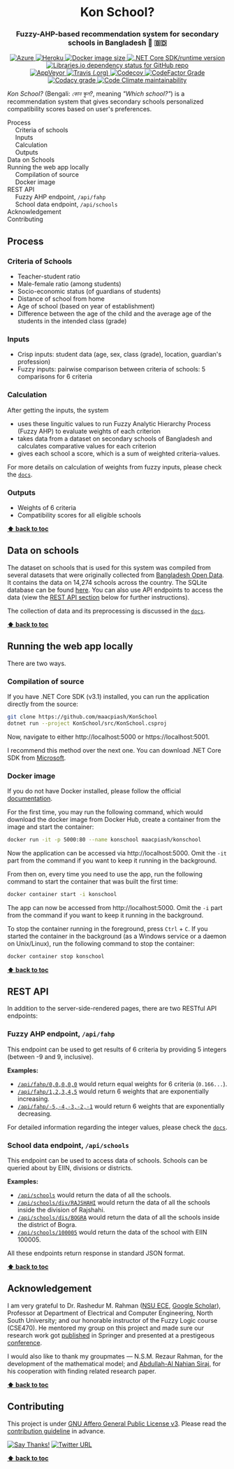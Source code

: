 <h1 align="center">Kon School?</h1>
<h3 align="center">Fuzzy-AHP-based recommendation system for secondary schools in Bangladesh 🏫 🇧🇩</h3>

<p align="center">
  <a href="https://konschool.azurewebsites.net" target="_blank">
    <img
      src="https://img.shields.io/badge/Deployed%20on-Azure-0089D6?logo=microsoft-azure&style=flat-square"
      alt="Azure"
    >
  </a>
  <a href="https://konschool.herokuapp.com" target="_blank">
    <img
      src="https://img.shields.io/badge/Deployed%20on-Heroku-430098?logo=heroku&style=flat-square"
      alt="Heroku"
    >
  </a>
  <a href="https://hub.docker.com/r/maacpiash/konschool" target="_blank">
    <img
      src="https://img.shields.io/docker/image-size/maacpiash/konschool?logo=docker&style=flat-square"
      alt="Docker image size"
    >
  </a>
  <a href="https://dotnet.microsoft.com/download/dotnet-core/3.1" target="_blank">
    <img
      src="https://img.shields.io/badge/Core-v3.1%20(LTS)-5C2D91?logo=.net&style=flat-square"
      alt=".NET Core SDK/runtime version"
    >
  </a>
  <a href="https://libraries.io/github/maacpiash/KonSchool#dependencies" target="_blank">
    <img
      src="https://img.shields.io/librariesio/github/maacpiash/KonSchool?logo=nuget&style=flat-square"
      alt="Libraries.io dependency status for GitHub repo"
    >
  </a>
  <br>
  <a href="https://ci.appveyor.com/project/maacpiash/konschool" target="_blank">
    <img
      src="https://img.shields.io/appveyor/build/maacpiash/KonSchool?label=Windows&logo=appveyor&style=flat-square"
      alt="AppVeyor"
    >
  </a>
  <a href="https://travis-ci.org/github/maacpiash/KonSchool" target="_blank">
    <img
      src="https://img.shields.io/travis/maacpiash/konschool?label=Unix-like&logo=travis&style=flat-square"
      alt="Travis (.org)"
    >
  </a>
  <a href="https://codecov.io/gh/maacpiash/KonSchool" target="_blank">
    <img
      src="https://img.shields.io/codecov/c/gh/maacpiash/KonSchool.svg?logo=codecov&style=flat-square"
      alt="Codecov"
    >
  </a>
  <a href="https://www.codefactor.io/repository/github/maacpiash/konschool" target="_blank">
    <img
      src="https://img.shields.io/codefactor/grade/github/maacpiash/KonSchool?logo=codefactor&style=flat-square"
      alt="CodeFactor Grade"
    >
  </a>
  <a href="https://app.codacy.com/manual/maacpiash/KonSchool/dashboard" target="_blank">
    <img
      src="https://img.shields.io/codacy/grade/afb9d85a377040b2971d2787c973ef25?logo=codacy&style=flat-square"
      alt="Codacy grade"
    >
  </a>
  <a href="https://codeclimate.com/github/maacpiash/KonSchool" target="_blank">
    <img
      src="https://img.shields.io/codeclimate/maintainability-percentage/maacpiash/KonSchool?logo=code-climate&style=flat-square"
      alt="Code Climate maintainability"
    >
  </a>
</p>

*Kon School?* (Bengali: *কোন স্কুল?*, meaning *"Which school?"*) is a recommendation system that gives secondary schools personalized compatibility scores based on user's preferences.

<div id="toc">

- [Process](#Process)
  - [Criteria of schools](#Criteria-of-schools)
  - [Inputs](#Inputs)
  - [Calculation](#Calculation)
  - [Outputs](#Outputs)
- [Data on Schools](#Data-on-schools)
- [Running the web app locally](#Running-the-web-app-locally)
  - [Compilation of source](#Compilation-of-source)
  - [Docker image](#Docker-image)
- [REST API](#REST-API)
  - [Fuzzy AHP endpoint, `/api/fahp`](#Fuzzy-AHP-endpoint-apifahp)
  - [School data endpoint, `/api/schools`](#School-data-endpoint-apischools)
- [Acknowledgement](#Acknowledgement)
- [Contributing](#Contributing)

</div>

## Process

### Criteria of Schools

- Teacher-student ratio
- Male-female ratio (among students)
- Socio-economic status (of guardians of students)
- Distance of school from home
- Age of school (based on year of establishment)
- Difference between the age of the child and the average age of the students in the intended class (grade)

### Inputs

- Crisp inputs: student data (age, sex, class (grade), location, guardian's profession)
- Fuzzy inputs: pairwise comparison between criteria of schools: 5 comparisons for 6 criteria

### Calculation

After getting the inputs, the system

- uses these linguitic values to run Fuzzy Analytic Hierarchy Process (Fuzzy AHP) to evaluate weights of each criterion
- takes data from a dataset on secondary schools of Bangladesh and calculates comparative values for each criterion
- gives each school a score, which is a sum of weighted criteria-values.

For more details on calculation of weights from fuzzy inputs, please check the [`docs`](/docs).

### Outputs

- Weights of 6 criteria
- Compatibility scores for all eligible schools

**[⬆ back to toc](#toc)**

## Data on schools

The dataset on schools that is used for this system was compiled from several datasets that were originally collected from [Bangladesh Open Data](http://data.gov.bd/dataset). It contains the data on 14,274 schools across the country. The SQLite database can be found [here](https://drive.google.com/open?id=1_MZnVRHl0ZLHEMab7lBhpUvuS3yaLoPZ). You can also use API endpoints to access the data (view the [REST API section](#REST-API) below for further instructions).

The collection of data and its preprocessing is discussed in the [`docs`](./docs).

**[⬆ back to toc](#toc)**

## Running the web app locally

There are two ways.

### Compilation of source

If you have .NET Core SDK (v3.1) installed, you can run the application directly from the source:

```bash
git clone https://github.com/maacpiash/KonSchool
dotnet run --project KonSchool/src/KonSchool.csproj
```

Now, navigate to either http://localhost:5000 or https://localhost:5001.

I recommend this method over the next one. You can download .NET Core SDK from [Microsoft](https://dotnet.microsoft.com/download/dotnet-core/3.1).

### Docker image

If you do not have Docker installed, please follow the official [documentation](https://docs.docker.com/install/).

For the first time, you may run the following command, which would download the docker image from Docker Hub, create a container from the image and start the container:

```bash
docker run -it -p 5000:80 --name konschool maacpiash/konschool
```

Now the application can be accessed via http://localhost:5000. Omit the `-it` part from the command if you want to keep it running in the background.

From then on, every time you need to use the app, run the following command to start the container that was built the first time:

```bash
docker container start -i konschool
```

The app can now be accessed from http://localhost:5000. Omit the `-i` part from the command if you want to keep it running in the background.

To stop the container running in the foreground, press `Ctrl` + `C`. If you started the container in the background (as a Windows service or a daemon on Unix/Linux), run the following command to stop the container:

```bash
docker container stop konschool
```

**[⬆ back to toc](#toc)**

## REST API

In addition to the server-side-rendered pages, there are two RESTful API endpoints:

### Fuzzy AHP endpoint, `/api/fahp`

This endpoint can be used to get results of 6 criteria by providing 5 integers (between -9 and 9, inclusive).

**Examples:**

- [`/api/fahp/0,0,0,0,0`](https://konschool.azurewebsites.net/api/fahp/0,0,0,0,0) would return equal weights for 6 criteria (`0.166...`).
- [`/api/fahp/1,2,3,4,5`](https://konschool.azurewebsites.net/api/fahp/1,2,3,4,5) would return 6 weights that are exponentially increasing.
- [`/api/fahp/-5,-4,-3,-2,-1`](https://konschool.azurewebsites.net/api/fahp/-5,-4,-3,-2,-1) would return 6 weights that are exponentially decreasing.

For detailed information regarding the integer values, please check the [`docs`](./docs).

### School data endpoint, `/api/schools`

This endpoint can be used to access data of schools. Schools can be queried about by EIIN, divisions or districts.

**Examples:**

- [`/api/schools`](https://konschool.azurewebsites.net/api/schools) would return the data of all the schools.
- [`/api/schools/div/RAJSHAHI`](https://konschool.azurewebsites.net/api/schools/div/RAJSHAHI) would return the data of all the schools inside the division of Rajshahi.
- [`/api/schools/dis/BOGRA`](https://konschool.azurewebsites.net/api/schools/dis/BOGRA) would return the data of all the schools inside the district of Bogra.
- [`/api/schools/100005`](https://konschool.azurewebsites.net/api/schools/100005) would return the data of the school with EIIN 100005.

All these endpoints return response in standard JSON format.

**[⬆ back to toc](#toc)**

## Acknowledgement

I am very grateful to Dr. Rashedur M. Rahman ([NSU ECE](http://ece.northsouth.edu/people/rashedur-rahman/), [Google Scholar](https://scholar.google.ca/citations?user=L9S6rlUAAAAJ)), Professor at Department of Electrical and Computer Engineering, North South University; and our honorable instructor of the Fuzzy Logic course (CSE470). He mentored my group on this project and made sure our research work got [published](https://link.springer.com/chapter/10.1007/978-3-319-98678-4_29) in Springer and presented at a prestigeous [conference](https://missi.pwr.edu.pl/2018/).

I would also like to thank my groupmates — N.S.M. Rezaur Rahman, for the development of the mathematical model; and [Abdullah-Al Nahian Siraj](https://github.com/Nahian-Siraj), for his cooperation with finding related research paper.

**[⬆ back to toc](#toc)**

## Contributing

This project is under [GNU Affero General Public License v3](./LICENSE.md). Please read the [contribution guideline](./CONTRIBUTING.md) in advance.

[![Say Thanks!](https://img.shields.io/badge/Say%20Thanks-!-1EAEDB.svg?style=flat-square)](https://saythanks.io/to/maacpiash)
[![Twitter URL](https://img.shields.io/twitter/url/https/github.com/maacpiash/KonSchool?style=social)](https://twitter.com/intent/tweet?url=https%3A//konschool.azurewebsites.net)

**[⬆ back to toc](#toc)**

